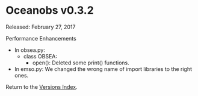 # Oceanobs v0.3.2

Released: February 27, 2017

Performance Enhancements

* In obsea.py:
  * class OBSEA:
    * open(): Deleted some print() functions.
* In emso.py: We changed the wrong name of import libraries to the right ones.

Return to the [Versions Index](index_versions.md).
